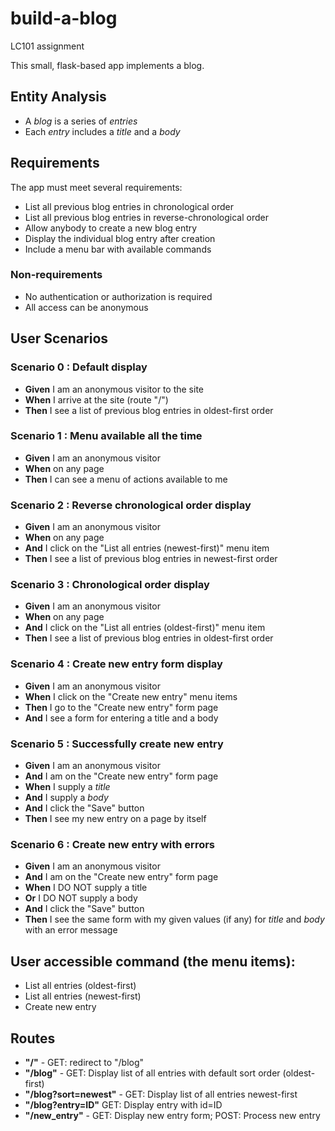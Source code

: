 # build-a-blog
LC101 assignment

This small, flask-based app implements a blog.

## Entity Analysis

* A _blog_ is a series of _entries_
* Each _entry_ includes a _title_ and a _body_

## Requirements

The app must meet several requirements:

* List all previous blog entries in chronological order
* List all previous blog entries in reverse-chronological order
* Allow anybody to create a new blog entry
* Display the individual blog entry after creation
* Include a menu bar with available commands

### Non-requirements

* No authentication or authorization is required
* All access can be anonymous

## User Scenarios

### Scenario 0 : Default display
* **Given** I am an anonymous visitor to the site
* **When** I arrive at the site (route "/")
* **Then** I see a list of previous blog entries in oldest-first order

### Scenario 1 : Menu available all the time
* **Given** I am an anonymous visitor 
* **When** on any page
* **Then** I can see a menu of actions available to me

### Scenario 2 : Reverse chronological order display
* **Given** I am an anonymous visitor
* **When** on any page
* **And** I click on the "List all entries (newest-first)" menu item
* **Then** I see a list of previous blog entries in newest-first order

### Scenario 3 : Chronological order display
* **Given** I am an anonymous visitor
* **When** on any page
* **And** I click on the "List all entries (oldest-first)" menu item
* **Then** I see a list of previous blog entries in oldest-first order

### Scenario 4 : Create new entry form display
* **Given** I am an anonymous visitor
* **When** I click on the "Create new entry" menu items
* **Then** I go to the "Create new entry" form page
* **And** I see a form for entering a title and a body

### Scenario 5 : Successfully create new entry
* **Given** I am an anonymous visitor 
* **And** I am on the "Create new entry" form page
* **When** I supply a _title_
* **And** I supply a _body_
* **And** I click the "Save" button
* **Then** I see my new entry on a page by itself

### Scenario 6 : Create new entry with errors
* **Given** I am an anonymous visitor 
* **And** I am on the "Create new entry" form page
* **When** I DO NOT supply a title
* **Or** I DO NOT supply a body
* **And** I click the "Save" button
* **Then** I see the same form with my given values (if any) for _title_ and _body_ with an error message


## User accessible command (the menu items):
* List all entries (oldest-first)
* List all entries (newest-first)
* Create new entry

## Routes

* **"/"** - GET: redirect to "/blog"
* **"/blog"** - GET: Display list of all entries with default sort order (oldest-first)
* **"/blog?sort=newest"** - GET: Display list of all entries newest-first
* **"/blog?entry=ID"** GET: Display entry with id=ID
* **"/new_entry"** - GET: Display new entry form; POST: Process new entry
